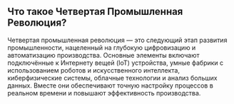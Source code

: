 ## Что такое Четвертая Промышленная Революция?
Четвертая промышленная революция — это следующий этап развития промышленности, нацеленный на глубокую цифровизацию и автоматизацию производства. Основные элементы включают подключённые к Интернету вещей (IoT) устройства, умные фабрики с использованием роботов и искусственного интеллекта, киберфизические системы, облачные технологии и анализ больших данных. Вместе они обеспечивают точную настройку процессов в реальном времени и повышают эффективность производства.